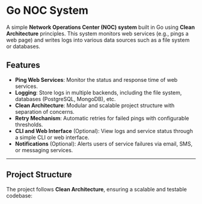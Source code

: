 # Go NOC System

A simple **Network Operations Center (NOC) system** built in Go using **Clean Architecture** principles. This system monitors web services (e.g., pings a web page) and writes logs into various data sources such as a file system or databases.

## Features

- **Ping Web Services**: Monitor the status and response time of web services.
- **Logging**: Store logs in multiple backends, including the file system, databases (PostgreSQL, MongoDB), etc.
- **Clean Architecture**: Modular and scalable project structure with separation of concerns.
- **Retry Mechanism**: Automatic retries for failed pings with configurable thresholds.
- **CLI and Web Interface** (Optional): View logs and service status through a simple CLI or web interface.
- **Notifications** (Optional): Alerts users of service failures via email, SMS, or messaging services.

---

## Project Structure

The project follows **Clean Architecture**, ensuring a scalable and testable codebase:

